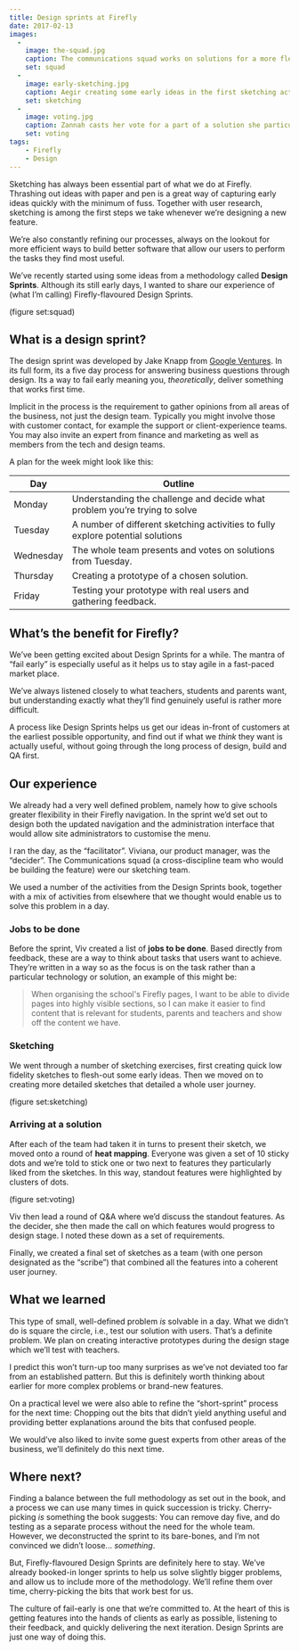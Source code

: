 ```yaml
---
title: Design sprints at Firefly
date: 2017-02-13
images:
  -
    image: the-squad.jpg
    caption: The communications squad works on solutions for a more flexible navigation in Firefly
    set: squad
  -
    image: early-sketching.jpg
    caption: Aegir creating some early ideas in the first sketching activity
    set: sketching
  -
    image: voting.jpg
    caption: Zannah casts her vote for a part of a solution she particularly likes.
    set: voting
tags:
    - Firefly
    - Design
---
```


Sketching has always been essential part of what we do at Firefly. Thrashing out ideas with paper and pen is a great way of capturing early ideas quickly with the minimum of fuss. Together with user research, sketching is among the first steps we take whenever we’re designing a new feature.

We’re also constantly refining our processes, always on the lookout for more efficient ways to build better software that allow our users to perform the tasks they find most useful. 

We’ve recently started using some ideas from a methodology called **Design Sprints**. Although its still early days, I wanted to share our experience of (what I’m calling) Firefly-flavoured Design Sprints.

(figure set:squad)

## What is a design sprint?

The design sprint was developed by Jake Knapp from [Google Ventures](http://www.gv.com/sprint/). In its full form, its a five day process for answering business questions through design. Its a way to fail early meaning you, _theoretically_, deliver something that works first time.

Implicit in the process is the requirement to gather opinions from all areas of the business, not just the design team. Typically you might involve those with customer contact, for example the support or client-experience teams. You may also invite an expert from finance and marketing as well as members from the tech and design teams.

A plan for the week might look like this:

| Day | Outline |
| ----- | ----- |
| Monday | Understanding the challenge and decide what problem you’re trying to solve |
| Tuesday | A number of different sketching activities to fully explore potential solutions |
| Wednesday | The whole team presents and votes on solutions from Tuesday. |
| Thursday | Creating a prototype of a chosen solution. |
| Friday | Testing your prototype with real users and gathering feedback.


## What’s the benefit for Firefly?

We’ve been getting excited about Design Sprints for a while. The mantra of “fail early” is especially useful as it helps us to stay agile in a fast-paced market place.

We’ve always listened closely to what teachers, students and parents want, but understanding exactly what they’ll find genuinely useful is rather more difficult.

A process like Design Sprints helps us get our ideas in-front of customers at the earliest possible opportunity, and find out if what we *think* they want is actually useful, without going through the long process of design, build and QA first.

## Our experience

We already had a very well defined problem, namely how to give schools greater flexibility in their Firefly navigation. In the sprint we’d set out to design both the updated navigation and the administration interface that would allow site administrators to customise the menu.

I ran the day, as the “facilitator”. Viviana, our product manager, was the “decider”. The Communications squad (a cross-discipline team who would be building the feature) were our sketching team.

We used a number of the activities from the Design Sprints book, together with a mix of activities from elsewhere that we thought would enable us to solve this problem in a day.

### Jobs to be done

Before the sprint, Viv created a list of **jobs to be done**. Based directly from feedback, these are a way to think about tasks that users want to achieve. They’re written in a way so as the focus is on the task rather than a particular technology or solution, an example of this might be:

> When organising the school's Firefly pages, I want to be able to divide pages into highly visible sections, so I can make it easier to find content that is relevant for students, parents and teachers and show off the content we have.

### Sketching

We went through a number of sketching exercises, first creating quick low fidelity sketches to flesh-out some early ideas. Then we moved on to creating more detailed sketches that detailed a whole user journey.

(figure set:sketching)

### Arriving at a solution

After each of the team had taken it in turns to present their sketch, we moved onto a round of **heat mapping**. Everyone was given a set of 10 sticky dots and we’re told to stick one or two next to features they particularly liked from the sketches. In this way, standout features were highlighted by clusters of dots.

(figure set:voting)

Viv then lead a round of Q&A where we’d discuss the standout features. As the decider, she then made the call on which features would progress to design stage. I noted these down as a set of requirements.

Finally, we created a final set of sketches as a team (with one person designated as the “scribe”) that combined all the features into a coherent user journey.

## What we learned

This type of small, well-defined problem _is_ solvable in a day. What we didn’t do is square the circle, i.e., test our solution with users. That’s a definite problem. We plan on creating interactive prototypes during the design stage which we’ll test with teachers. 

I predict this won’t turn-up too many surprises as we’ve not deviated too far from an established pattern. But this is definitely worth thinking about earlier for more complex problems or brand-new features.

On a practical level we were also able to refine the “short-sprint” process for the next time: Chopping out the bits that didn’t yield anything useful and providing better explanations around the bits that confused people.

We would’ve also liked to invite some guest experts from other areas of the business, we’ll definitely do this next time.

## Where next?

Finding a balance between the full methodology as set out in the book, and a process we can use many times in quick succession is tricky. Cherry-picking _is_ something the book suggests: You can remove day five, and do testing as a separate process without the need for the whole team. However, we deconstructed the sprint to its bare-bones, and I’m not convinced we didn’t loose... *something*.

But, Firefly-flavoured Design Sprints are definitely here to stay. We’ve already booked-in longer sprints to help us solve slightly bigger problems, and allow us to include more of the methodology. We’ll refine them over time, cherry-picking the bits that work best for us. 

The culture of fail-early is one that we’re committed to. At the heart of this is getting features into the hands of clients as early as possible, listening to their feedback, and quickly delivering the next iteration. Design Sprints are just one way of doing this.